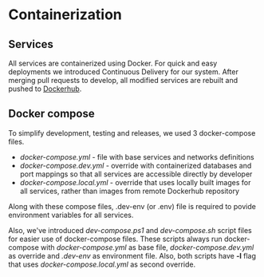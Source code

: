 # Containerization

## Services

All services are containerized using Docker. For quick and easy deployments we introduced Continuous Delivery for our system. After merging pull requests to develop, all modified services are rebuilt and pushed to [Dockerhub](https://hub.docker.com/u/elibraryoncontainers).

## Docker compose

To simplify development, testing and releases, we used 3 docker-compose files. 
- *docker-compose.yml* - file with base services and networks definitions
- *docker-compose.dev.yml* - override with containerized databases and port mappings so that all services are accessible directly by developer
- *docker-compose.local.yml* - override that uses locally built images for all services, rather than images from remote Dockerhub repository

Along with these compose files, .dev-env (or .env) file is required to povide environment variables for all services. 

Also, we've introduced *dev-compose.ps1* and *dev-compose.sh* script files for easier use of docker-compose files. These scripts always run docker-compose with *docker-compose.yml* as base file, *docker-compose.dev.yml* as override and *.dev-env* as environment file. Also, both scripts have **-l** flag that uses *docker-compose.local.yml* as second override.